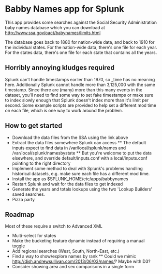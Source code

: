 Babby Names app for Splunk
==========================

This app provides some searches against the Social Security Administration baby names database which you can download at
http://www.ssa.gov/oact/babynames/limits.html

The database goes back to 1880 for nation-wide data, and back to 1910 for the individual states. For the nation-wide data, there's
one file for each year. For the states data, there's one file for each state that contains all the years.

## Horribly annoying kludges required

Splunk can't handle timestamps earlier than 1970, so _time has no meaning here. Additionally Splunk cannot handle more than
3,125,000 with the same timestamp. Since there are (many) more than this many events in the dataset, you'll need to find some way
to set fake timestamps or make sure to index slowly enough that Splunk doesn't index more than it's limit per second. Some example
scripts are provided to help set a different mod time on each file, which is one way to work around the problem.

## How to get started

* Download the data files from the SSA using the link above
* Extract the data files somewhere Splunk can access
** The default inputs expect to find data in /var/local/splunk/names and /var/local/splunk/namesbystate
** But you're welcome to put the data elsewhere, and override default/inputs.conf with a local/inputs.conf pointing to the right 
   directory
* Implement some method to deal with Splunk's problems handling historical datasets, e.g. make sure each file has a different mod
  time.
* Install the app as $SPLUNK_HOME/etc/apps/babbynames
* Restart Splunk and wait for the data files to get indexed
* Generate the years and totals lookups using the two 'Lookup Builders' saved searches.
* Pizza party

## Roadmap

Most of these require a switch to Advanced XML

* Multi-select for states
* Make the bucketing feature dynamic instead of requiring a manual toggle
* Add regional searches (West, South, North-East, etc.)
* Find a way to show/explore names by rank
** Could we mimic http://dish.andrewsullivan.com/2013/06/03/names/? Maybe with D3?
* Consider showing area and sex comparisons in a single form